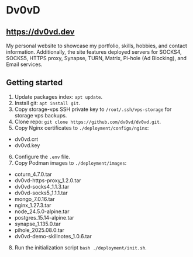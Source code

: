 # Dv0vD
## https://dv0vd.dev
My personal website to showcase my portfolio, skills, hobbies, and contact information. Additionally, the site features deployed servers for SOCKS4, SOCKS5, HTTPS proxy, Synapse, TURN, Matrix, Pi-hole (Ad Blocking), and Email services.

## Getting started  
1) Update packages index: `apt update`.
2) Install git: `apt install git`.
3) Copy storage-vps SSH private key to `/root/.ssh/vps-storage` for storage vps backups.
4) Clone repo: `git clone https://github.com/dv0vd/dv0vd.git`.
5) Copy Nginx certificates to `./deployment/configs/nginx`:
- dv0vd.crt
- dv0vd.key
6) Configure the `.env` file.
7) Copy Podman images to `./deployment/images`:
- coturn_4.7.0.tar
- dv0vd-https-proxy_1.2.0.tar
- dv0vd-socks4_1.1.3.tar
- dv0vd-socks5_1.1.1.tar
- mongo_7.0.16.tar
- nginx_1.27.3.tar
- node_24.5.0-alpine.tar
- postgres_15.14-alpine.tar
- synapse_1.135.0.tar
- pihole_2025.08.0.tar
- dv0vd-demo-skillnotes_1.0.6.tar
8) Run the initialization script `bash ./deployment/init.sh`.
